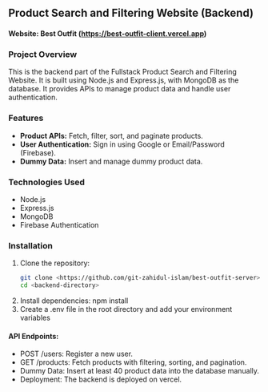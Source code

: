 ## Product Search and Filtering Website (Backend)

#### Website: Best Outfit (https://best-outfit-client.vercel.app)

### Project Overview

This is the backend part of the Fullstack Product Search and Filtering Website. It is built using Node.js and Express.js, with MongoDB as the database. It provides APIs to manage product data and handle user authentication.

### Features

- **Product APIs:** Fetch, filter, sort, and paginate products.
- **User Authentication:** Sign in using Google or Email/Password (Firebase).
- **Dummy Data:** Insert and manage dummy product data.

### Technologies Used

- Node.js
- Express.js
- MongoDB
- Firebase Authentication

### Installation

1. Clone the repository:
   ```bash
   git clone <https://github.com/git-zahidul-islam/best-outfit-server>
   cd <backend-directory>
2. Install dependencies: npm install
3. Create a .env file in the root directory and add your environment variables

#### API Endpoints:
- POST /users: Register a new user.
- GET /products: Fetch products with filtering, sorting, and pagination.
- Dummy Data: Insert at least 40 product data into the database manually.
- Deployment: The backend is deployed on vercel. 




